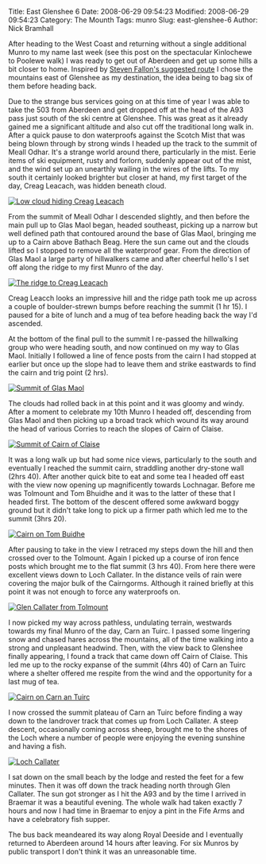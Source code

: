 Title: East Glenshee 6
Date: 2008-06-29 09:54:23
Modified: 2008-06-29 09:54:23
Category: The Mounth
Tags: munro
Slug: east-glenshee-6
Author: Nick Bramhall

After heading to the West Coast and returning without a single additional Munro to my name last week (see this post on the spectacular Kinlochewe to Poolewe walk) I was ready to get out of Aberdeen and get up some hills a bit closer to home. Inspired by [Steven Fallon's suggested route](http://www.stevenfallon.co.uk/glensheeroute.html) I chose the mountains east of Glenshee as my destination, the idea being to bag six of them before heading back.

<!--more-->

Due to the strange bus services going on at this time of year I was able to take the 503 from Aberdeen and get dropped off at the head of the A93 pass just south of the ski centre at Glenshee. This was great as it already gained me a significant altitude and also cut off the traditional long walk in. After a quick pause to don waterproofs against the Scotch Mist that was being blown through by strong winds I headed up the track to the summit of Meall Odhar. It's a strange world around there, particularly in the mist. Eerie items of ski equipment, rusty and forlorn, suddenly appear out of the mist, and the wind set up an unearthly wailing in the wires of the lifts. To my south it certainly looked brighter but closer at hand, my first target of the day, Creag Leacach, was hidden beneath cloud.

[![Low cloud hiding Creag Leacach](http://farm4.static.flickr.com/3153/2619572626_fedd92728c_b.jpg)](http://www.flickr.com/photos/53725815@N00/2619572626)

From the summit of Meall Odhar I descended slightly, and then before the main pull up to Glas Maol began, headed southeast, picking up a narrow but well defined path that contoured around the base of Glas Maol, bringing me up to a Cairn above Bathach Beag. Here the sun came out and the clouds lifted so I stopped to remove all the waterproof gear. From the direction of Glas Maol a large party of hillwalkers came and after cheerful hello's I set off along the ridge to my first Munro of the day.

[![The ridge to Creag Leacach](http://farm4.static.flickr.com/3014/2618769701_57895fb75c_b.jpg)](http://www.flickr.com/photos/53725815@N00/2618769701)

Creag Leacch looks an impressive hill and the ridge path took me up across a couple of boulder-strewn bumps before reaching the summit (1 hr 15). I paused for a bite of lunch and a mug of tea before heading back the way I'd ascended.

At the bottom of the final pull to the summit I re-passed the hillwalking group who were heading south, and now continued on my way to Glas Maol. Initially I followed a line of fence posts from the cairn I had stopped at earlier but once up the slope had to leave them and strike eastwards to find the cairn and trig point (2 hrs). 

[![Summit of Glas Maol](http://farm4.static.flickr.com/3199/2619675312_018f970774_b.jpg)](http://www.flickr.com/photos/53725815@N00/2619675312)

The clouds had rolled back in at this point and it was gloomy and windy. After a moment to celebrate my 10th Munro I headed off, descending from Glas Maol and then picking up a broad track which wound its way around the head of various Corries to reach the slopes of Cairn of Claise.

[![Summit of Cairn of Claise](http://farm4.static.flickr.com/3085/2619716392_54aac832a6_b.jpg)](http://www.flickr.com/photos/53725815@N00/2619716392)

It was a long walk up but had some nice views, particularly to the south and eventually I reached the summit cairn, straddling another dry-stone wall (2hrs 40). After another quick bite to eat and some tea I headed off east with the view now opening up magnificently towards Lochnagar. Before me was Tolmount and Tom Bhuidhe and it was to the latter of these that I headed first. The bottom of the descent offered some awkward boggy ground but it didn't take long to pick up a firmer path which led me to the summit (3hrs 20). 

[![Cairn on Tom Buidhe](http://farm4.static.flickr.com/3037/2618902985_3cd88cfb50_b.jpg)](http://www.flickr.com/photos/53725815@N00/2618902985)

After pausing to take in the view I retraced my steps down the hill and then crossed over to the Tolmount. Again I picked up a course of iron fence posts which brought me to the flat summit (3 hrs 40). From here there were excellent views down to Loch Callater. In the distance veils of rain were covering the major bulk of the Cairngorms. Although it rained briefly at this point it was not enough to force any waterproofs on.

[![Glen Callater from Tolmount](http://farm4.static.flickr.com/3163/2619783582_ebc81a1f82_b.jpg)](http://www.flickr.com/photos/53725815@N00/2619783582)

I now picked my way across pathless, undulating terrain, westwards towards my final Munro of the day, Carn an Tuirc. I passed some lingering snow and chased hares across the mountains, all of the time walking into a strong and unpleasant headwind. Then, with the view back to Glenshee finally appearing, I  found a track that came down off Cairn of Claise. This led me up to the rocky expanse of the summit (4hrs 40) of Carn an Tuirc where a shelter offered me respite from the wind and the opportunity for a last mug of tea.

[![Cairn on Carn an Tuirc](http://farm4.static.flickr.com/3160/2618984787_ac9f03f6c4_b.jpg)](http://www.flickr.com/photos/53725815@N00/2618984787)

I now crossed the summit plateau of Carn an Tuirc before finding a way down to the landrover track that comes up from Loch Callater. A steep descent, occasionally coming across sheep, brought me to the shores of the Loch where a number of people were enjoying the evening sunshine and having a fish.

[![Loch Callater](http://farm4.static.flickr.com/3007/2619052007_fdb9828685_b.jpg)](http://www.flickr.com/photos/53725815@N00/2619052007)

I sat down on the small beach by the lodge and rested the feet for a few minutes. Then it was off down the track heading north through Glen Callater. The sun got stronger as I hit the A93 and by the time I arrived in Braemar it was a beautiful evening. The whole walk had taken exactly 7 hours and now I had time in Braemar to enjoy a pint in the Fife Arms and have a celebratory fish supper.

The bus back meandeared its way along Royal Deeside and I eventually returned to Aberdeen around 14 hours after leaving. For six Munros by public transport I don't think it was an unreasonable time. 
